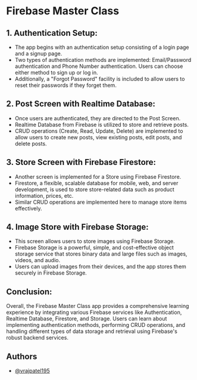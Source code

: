 
# Firebase Master Class




## 1. Authentication Setup:

- The app begins with an authentication setup consisting of a login page and a signup page.
- Two types of authentication methods are implemented: Email/Password authentication and Phone Number authentication. Users can choose either method to sign up or log in.
- Additionally, a "Forgot Password" facility is included to allow users to reset their passwords if they forget them.


## 2. Post Screen with Realtime Database:

- Once users are authenticated, they are directed to the Post Screen.
- Realtime Database from Firebase is utilized to store and retrieve posts.
- CRUD operations (Create, Read, Update, Delete) are implemented to allow users to create new posts, view existing posts, edit posts, and delete posts.

## 3. Store Screen with Firebase Firestore:

- Another screen is implemented for a Store using Firebase Firestore.
- Firestore, a flexible, scalable database for mobile, web, and server development, is used to store store-related data such as product information, prices, etc.
- Similar CRUD operations are implemented here to manage store items effectively.

## 4. Image Store with Firebase Storage:

- This screen allows users to store images using Firebase Storage.
- Firebase Storage is a powerful, simple, and cost-effective object storage service that stores binary data and large files such as images, videos, and audio.
- Users can upload images from their devices, and the app stores them securely in Firebase Storage.





## Conclusion:

Overall, the Firebase Master Class app provides a comprehensive learning experience by integrating various Firebase services like Authentication, Realtime Database, Firestore, and Storage. Users can learn about implementing authentication methods, performing CRUD operations, and handling different types of data storage and retrieval using Firebase's robust backend services.


## Authors

- [@vrajpatel195](https://github.com/vrajpatel195)
